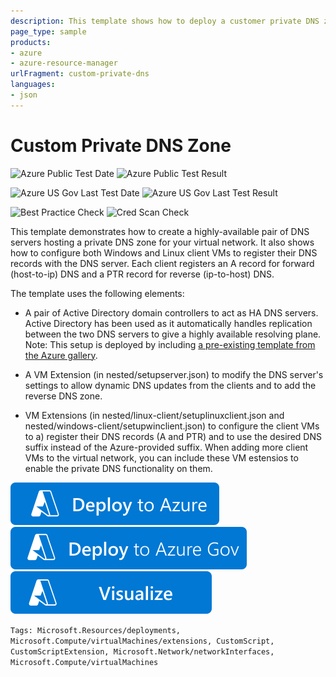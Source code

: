 ```yaml
---
description: This template shows how to deploy a customer private DNS zone within your virtual network.  It enables dynamic DNS updates and reverse DNS and gives scripts to configure both Windows and Linux clients to use the custom DNS zone name as the DNS suffix and to perform dynamic DNS updates to maintain the DNS records in the custom zone.
page_type: sample
products:
- azure
- azure-resource-manager
urlFragment: custom-private-dns
languages:
- json
---
```

# Custom Private DNS Zone

![Azure Public Test Date](https://azurequickstartsservice.blob.core.windows.net/badges/demos/custom-private-dns/PublicLastTestDate.svg)
![Azure Public Test Result](https://azurequickstartsservice.blob.core.windows.net/badges/demos/custom-private-dns/PublicDeployment.svg)

![Azure US Gov Last Test Date](https://azurequickstartsservice.blob.core.windows.net/badges/demos/custom-private-dns/FairfaxLastTestDate.svg)
![Azure US Gov Last Test Result](https://azurequickstartsservice.blob.core.windows.net/badges/demos/custom-private-dns/FairfaxDeployment.svg)

![Best Practice Check](https://azurequickstartsservice.blob.core.windows.net/badges/demos/custom-private-dns/BestPracticeResult.svg)
![Cred Scan Check](https://azurequickstartsservice.blob.core.windows.net/badges/demos/custom-private-dns/CredScanResult.svg)

This template demonstrates how to create a highly-available pair of DNS servers hosting a private DNS zone for your virtual network.  It also shows how to configure both Windows and Linux client VMs to register their DNS records with the DNS server.  Each client registers an A record for forward (host-to-ip) DNS and a PTR record for reverse (ip-to-host) DNS.

The template uses the following elements:

- A pair of Active Directory domain controllers to act as HA DNS servers.  Active Directory has been used as it automatically handles replication between the two DNS servers to give a highly available resolving plane.  Note: This setup is deployed by including [a pre-existing template from the Azure gallery](https://azure.microsoft.com/resources/templates/active-directory-new-domain-ha-2-dc/).

- A VM Extension (in nested/setupserver.json) to modify the DNS server's settings to allow dynamic DNS updates from the clients and to add the reverse DNS zone.

- VM Extensions (in nested/linux-client/setuplinuxclient.json and nested/windows-client/setupwinclient.json) to configure the client VMs to a) register their DNS records (A and PTR) and to use the desired DNS suffix instead of the Azure-provided suffix.  When adding more client VMs to the virtual network, you can include these VM estensios to enable the private DNS functionality on them.

[![Deploy To Azure](https://raw.githubusercontent.com/Azure/azure-quickstart-templates/master/1-CONTRIBUTION-GUIDE/images/deploytoazure.svg?sanitize=true)](https://portal.azure.com/#create/Microsoft.Template/uri/https%3A%2F%2Fraw.githubusercontent.com%2FAzure%2Fazure-quickstart-templates%2Fmaster%2Fdemos%2Fcustom-private-dns%2Fazuredeploy.json)  [![Deploy To Azure US Gov](https://raw.githubusercontent.com/Azure/azure-quickstart-templates/master/1-CONTRIBUTION-GUIDE/images/deploytoazuregov.svg?sanitize=true)](https://portal.azure.us/#create/Microsoft.Template/uri/https%3A%2F%2Fraw.githubusercontent.com%2FAzure%2Fazure-quickstart-templates%2Fmaster%2Fdemos%2Fcustom-private-dns%2Fazuredeploy.json)  [![Visualize](https://raw.githubusercontent.com/Azure/azure-quickstart-templates/master/1-CONTRIBUTION-GUIDE/images/visualizebutton.svg?sanitize=true)](http://armviz.io/#/?load=https%3A%2F%2Fraw.githubusercontent.com%2FAzure%2Fazure-quickstart-templates%2Fmaster%2Fdemos%2Fcustom-private-dns%2Fazuredeploy.json)

`Tags: Microsoft.Resources/deployments, Microsoft.Compute/virtualMachines/extensions, CustomScript, CustomScriptExtension, Microsoft.Network/networkInterfaces, Microsoft.Compute/virtualMachines`
